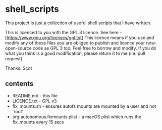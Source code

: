 <!-- scot mcphee -->
# shell_scripts

This project is just a collection of useful shell scripts that I have written.

This is licenced to you with the GPL 3 licence. See here - [https://www.gnu.org/licenses/gpl.txt] This licence means if you use and modify any of these files you are obliged to publish and licence your now-open-source code as GPL 3 too. Feel free to borrow and modify. If you do what you think is a good modification, please return it to me (i.e. pull request).

Thanks.
Scot

## contents

* README.md - this file
* LICENCE.txt - GPL v3
* fix_mounts.sh - ensures autofs mounts are mounted by a user and not 'root'
* org.autonomous.fixmounts.plist - a macOS plist which runs the fix_mounts every 15 secs
